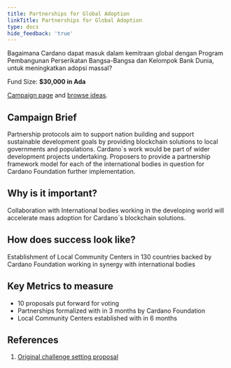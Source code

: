 ```yaml
---
title: Partnerships for Global Adoption
linkTitle: Partnerships for Global Adoption
type: docs
hide_feedback: 'true'
---
```


Bagaimana Cardano dapat masuk dalam kemitraan global dengan Program Pembangunan Perserikatan Bangsa-Bangsa dan Kelompok Bank Dunia, untuk meningkatkan adopsi massal?

Fund Size: **$30,000 in Ada**

[Campaign page](https://cardano.ideascale.com/a/campaign-home/26114) and [browse ideas](https://cardano.ideascale.com/a/ideas/top/campaign-filter/byids/campaigns/26114/stage/unspecified).

## Campaign Brief

Partnership protocols aim to support nation building and support sustainable development goals by providing blockchain solutions to local governments and populations. Cardano´s work would be part of wider development projects undertaking. Proposers to provide a partnership framework model for each of the international bodies in question for Cardano Foundation further implementation.

## Why is it important?

Collaboration with International bodies working in the developing world will accelerate mass adoption for Cardano´s blockchain solutions.

## How does success look like?

Establishment of Local Community Centers in 130 countries backed by Cardano Foundation working in synergy with international bodies

## Key Metrics to measure

- 10 proposals put forward for voting
- Partnerships formalized with in 3 months by Cardano Foundation
- Local Community Centers established with in 6 months

## References

1. [Original challenge setting proposal](https://cardano.ideascale.com/a/dtd/Partnerships-for-Global-Adoption/340504-48088)
